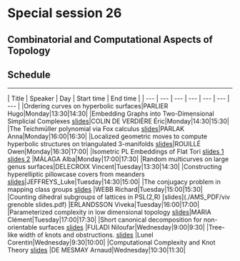 # Special session 26
## Combinatorial and Computational Aspects of Topology


<!-- https://univ-grenoble-alpes-fr.zoom.us/j/93600841263?pwd=MS9GVkxrVEQzTXZCRkRMZ2s0blFyUT09 -->

<!-- Meeting ID: 936 0084 1263 -->
<!-- Passcode: 746490 -->

<!-- --- -->

<!-- **IMPORTANT** the public transport network in Grenoble (TAG) -->
<!-- is usually very good however there is a lot of maintenance taking place --> 
<!-- and so you should check [on this page](https://www.tag.fr/1-accueil.htm?infoTrafic=1) -->
<!-- before travelling. -->

<!-- - the tram B and C come to campus -->
<!-- - you may have to change from the tram C to the tram B because of maintenance. -->

## Schedule

<!-- Eric is chairman 20/7 as I have a hospital appointment at 11:00. -->
<!-- There are talks in Group 2 special sessions in the afternoon -->
<!-- and I will come for tea at 15:30. -->

<!-- - plenary talks are in the [Amphi Weil](https://goo.gl/maps/bfMkuKjfKBCJbRsX9) -->
<!-- - special session talks are in [Batiment F / UFR IM2AG / Salle 319](https://goo.gl/maps/VXct7MyxM1YVMciz8) about 5 minutes walk away -->
<!-- - welcome party Monday evening -->
<!-- - reception Tuesday evening -->
<!-- - banquet Thursday evening -->


---


| Title | Speaker |  Day | Start time | End time | 
| --- | ---  | --- | --- | --- | ---  | ---  | 
|Ordering curves on hyperbolic surfaces|PARLIER Hugo|Monday|13:30|14:30|
|Embedding Graphs into Two-Dimensional Simplicial Complexes [slides](./AMS_PDF/colindeverdiere.pdf)|COLIN DE VERDIÈRE Éric|Monday|14:30|15:30|
|The Teichmüller polynomial via Fox calculus [slides](./AMS_PDF/Teich_via_Fox.pdf)|PARLAK Anna|Monday|16:00|16:30|
|Localized geometric moves to compute hyperbolic structures on triangulated 3-manifolds [slides](./AMS_PDF/rouille.pdf)|ROUILLÉ Owen|Monday|16:30|17:00|
|Isometric PL Embeddings of Flat Tori [slides 1](./AMS_PDF/talk1-4.pdf) [slides 2](./AMS_PDF/talk2-1.pdf) |MÁLAGA Alba|Monday|17:00|17:30|
|Random multicurves on large genus surfaces|DELECROIX Vincent|Tuesday|13:30|14:30|
|Constructing hyperelliptic pillowcase covers from meanders [slides](./AMS_PDF/Jeffreys.pdf)|JEFFREYS_Luke|Tuesday|14:30|15:00|
|The conjugacy problem in mapping class groups [slides](./AMS_PDF/Webb_presentation3.pdf) |WEBB Richard|Tuesday|15:00|15:30|
|Counting dihedral subgroups of lattices in PSL(2,R) [slides](./AMS_PDF/viv grenoble slides.pdf) |ERLANDSSON Viveka|Tuesday|16:00|17:00|
|Parameterized complexity in low dimensional topology [slides](./AMS_PDF/ClementMaria_AMS_EMS_SMF_2022.pdf)|MARIA Clément|Tuesday|17:00|17:30|
|Short canonical decomposition for non-orientable surfaces [slides](./AMS_PDF/Grenoble_presentation.pdf) |FULADI Niloufar|Wednesday|9:00|9:30|
|Tree-like width of knots and obstructions. [slides](./AMS_PDF/AMS_EMS_SMF_Slides_Lunel.pdf) |Lunel Corentin|Wednesday|9:30|10:00|
|Computational Complexity and Knot Theory [slides](./AMS_PDF/Presentation.pdf) |DE MESMAY Arnaud|Wednesday|10:30|11:30|


<!-- |Upper bound for distance in the pants graph|YAZDI Mohammadmahdi|Monday|14:30|15:00| -->
